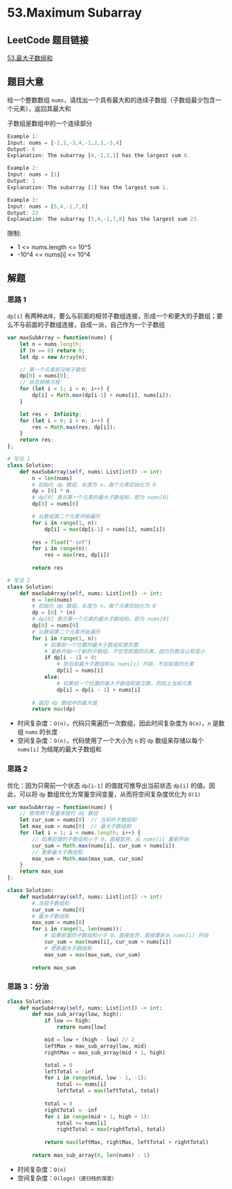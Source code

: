 # 53.Maximum Subarray

## LeetCode 题目链接

[53.最大子数组和](https://leetcode.cn/problems/maximum-subarray/)

## 题目大意

给一个整数数组 `nums`，请找出一个具有最大和的连续子数组（子数组最少包含一个元素），返回其最大和

子数组是数组中的一个连续部分

```js
Example 1:
Input: nums = [-2,1,-3,4,-1,2,1,-5,4]
Output: 6
Explanation: The subarray [4,-1,2,1] has the largest sum 6.

Example 2:
Input: nums = [1]
Output: 1
Explanation: The subarray [1] has the largest sum 1.

Example 3:
Input: nums = [5,4,-1,7,8]
Output: 23
Explanation: The subarray [5,4,-1,7,8] has the largest sum 23.
```

限制:
- 1 <= nums.length <= 10^5
- -10^4 <= nums[i] <= 10^4

## 解题

### 思路 1

`dp[i]` 有两种`选择`，要么与前面的相邻子数组连接，形成一个和更大的子数组；要么不与前面的子数组连接，自成一派，自己作为一个子数组

```js
var maxSubArray = function(nums) {
    let n = nums.length;
    if (n == 0) return 0;
    let dp = new Array(n);

    // 第一个元素前没有子数组
    dp[0] = nums[0];
    // 状态转移方程
    for (let i = 1; i < n; i++) {
        dp[i] = Math.max(dp[i-1] + nums[i], nums[i]);
    }

    let res = -Infinity;
    for (let i = 0; i < n; i++) {
        res = Math.max(res, dp[i]);
    }
    return res;
};
```
```python
# 写法 1
class Solution:
    def maxSubArray(self, nums: List[int]) -> int:
        n = len(nums)
        # 初始化 dp 数组，长度为 n，每个元素初始化为 0
        dp = [0] * n
        # dp[0] 表示第一个元素的最大子数组和，即为 nums[0]
        dp[0] = nums[0]

        # 从数组第二个元素开始遍历 
        for i in range(1, n):
            dp[i] = max(dp[i-1] + nums[i], nums[i])
        
        res = float("-inf")
        for i in range(n):
            res = max(res, dp[i])
        
        return res

# 写法 2
class Solution:
    def maxSubArray(self, nums: List[int]) -> int:
        n = len(nums)
        # 初始化 dp 数组，长度为 n，每个元素初始化为 0
        dp = [0] * (n)
        # dp[0] 表示第一个元素的最大子数组和，即为 nums[0]
        dp[0] = nums[0]
        # 从数组第二个元素开始遍历
        for i in range(1, n):
            # 如果前一个位置的最大子数组和是负数
            # 重新开始一个新的子数组，不包含前面的元素，因为负数会让和变小
            if dp[i - 1] < 0:
                # 则当前最大子数组和从 nums[i] 开始，不加前面的元素
                dp[i] = nums[i]
            else:
                # 如果前一个位置的最大子数组和是正数，则加上当前元素
                dp[i] = dp[i - 1] + nums[i]
        
        # 返回 dp 数组中的最大值
        return max(dp)
```

- 时间复杂度：`O(n)`，代码只需遍历一次数组，因此时间复杂度为 `O(n)`，`n` 是数组 `nums` 的长度
- 空间复杂度：`O(n)`，代码使用了一个大小为 `n` 的 `dp` 数组来存储以每个 `nums[i]` 为结尾的最大子数组和

### 思路 2

优化：因为只需前一个状态 `dp[i-1]` 的值就可推导出当前状态 `dp[i]` 的值。因此，可以将 `dp` 数组优化为常量空间变量，从而将空间复杂度优化为 `O(1)`

```js
var maxSubArray = function(nums) {
    // 使用两个变量来替代 dp 数组
    let cur_sum = nums[0]  // 当前的子数组和
    let max_sum = nums[0]  // 最大子数组和
    for (let i = 1; i < nums.length; i++) {
        // 如果前面的子数组和小于 0，直接放弃，从 nums[i] 重新开始
        cur_sum = Math.max(nums[i], cur_sum + nums[i])
        // 更新最大子数组和
        max_sum = Math.max(max_sum, cur_sum)
    }
    return max_sum
};
```
```python
class Solution:
    def maxSubArray(self, nums: List[int]) -> int:
        # 当前子数组和
        cur_sum = nums[0]
        # 最大子数组和
        max_sum = nums[0]
        for i in range(1, len(nums)):
            # 如果前面的子数组和小于 0，直接放弃，直接重新从 nums[i] 开始
            cur_sum = max(nums[i], cur_sum + nums[i])
            # 更新最大子数组和
            max_sum = max(max_sum, cur_sum)
        
        return max_sum
```

### 思路 3：分治

```python
class Solution:
    def maxSubArray(self, nums: List[int]) -> int:
        def max_sub_array(low, high):
            if low == high:
                return nums[low]

            mid = low + (high - low) // 2
            leftMax = max_sub_array(low, mid)
            rightMax = max_sub_array(mid + 1, high)

            total = 0
            leftTotal = -inf
            for i in range(mid, low - 1, -1):
                total += nums[i]
                leftTotal = max(leftTotal, total)
            
            total = 0
            rightTotal = -inf
            for i in range(mid + 1, high + 1):
                total += nums[i]
                rightTotal = max(rightTotal, total)
            
            return max(leftMax, rightMax, leftTotal + rightTotal)
        
        return max_sub_array(0, len(nums) - 1)
```

- 时间复杂度：`O(n)`
- 空间复杂度：`O(logn)（递归栈的深度）`
